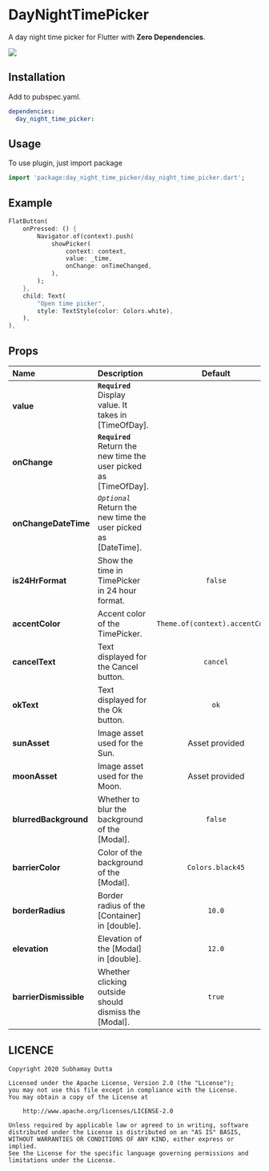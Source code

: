 # DayNightTimePicker

A day night time picker for Flutter with **Zero Dependencies**.

<img src="https://raw.githubusercontent.com/subhamayd2/day_night_time_picker/master/example.gif" />

## Installation

Add to pubspec.yaml.

```yaml
dependencies:
  day_night_time_picker:
```

## Usage

To use plugin, just import package

```dart
import 'package:day_night_time_picker/day_night_time_picker.dart';
```

## Example

```dart
FlatButton(
    onPressed: () {
        Navigator.of(context).push(
            showPicker(
                context: context,
                value: _time,
                onChange: onTimeChanged,
            ),
        );
    },
    child: Text(
        "Open time picker",
        style: TextStyle(color: Colors.white),
    ),
),
```

## Props

| Name                   | Description                                                        |             Default             |
| :--------------------- | :----------------------------------------------------------------- | :-----------------------------: |
| **value**              | **`Required`** Display value. It takes in [TimeOfDay].             |
| **onChange**           | **`Required`** Return the new time the user picked as [TimeOfDay]. |
| **onChangeDateTime**   | _`Optional`_ Return the new time the user picked as [DateTime].    |
| **is24HrFormat**       | Show the time in TimePicker in 24 hour format.                     |             `false`             |
| **accentColor**        | Accent color of the TimePicker.                                    | `Theme.of(context).accentColor` |
| **cancelText**         | Text displayed for the Cancel button.                              |            `cancel`             |
| **okText**             | Text displayed for the Ok button.                                  |              `ok`               |
| **sunAsset**           | Image asset used for the Sun.                                      |         Asset provided          |
| **moonAsset**          | Image asset used for the Moon.                                     |         Asset provided          |
| **blurredBackground**  | Whether to blur the background of the [Modal].                     |             `false`             |
| **barrierColor**       | Color of the background of the [Modal].                            |        `Colors.black45`         |
| **borderRadius**       | Border radius of the [Container] in [double].                      |             `10.0`              |
| **elevation**          | Elevation of the [Modal] in [double].                              |             `12.0`              |
| **barrierDismissible** | Whether clicking outside should dismiss the [Modal].               |             `true`              |

## LICENCE

```
Copyright 2020 Subhamay Dutta

Licensed under the Apache License, Version 2.0 (the "License");
you may not use this file except in compliance with the License.
You may obtain a copy of the License at

    http://www.apache.org/licenses/LICENSE-2.0

Unless required by applicable law or agreed to in writing, software
distributed under the License is distributed on an "AS IS" BASIS,
WITHOUT WARRANTIES OR CONDITIONS OF ANY KIND, either express or implied.
See the License for the specific language governing permissions and
limitations under the License.
```
